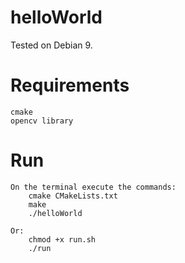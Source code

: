 # helloWorld

Tested on Debian 9.

# Requirements

    cmake
    opencv library

# Run 

	On the terminal execute the commands:
		cmake CMakeLists.txt
		make 
		./helloWorld

	Or:
		chmod +x run.sh 
		./run